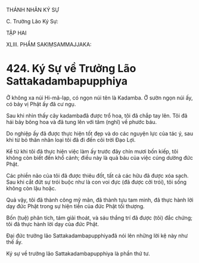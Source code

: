 THÁNH NHÂN KÝ SỰ

C. Trưởng Lão Ký Sự:

TẬP HAI

XLIII. PHẨM SAKIṂSAMMAJJAKA:

# 424. Ký Sự về Trưởng Lão Sattakadambapupphiya

Ở không xa núi Hi-mã-lạp, có ngọn núi tên là Kadamba. Ở sườn ngọn núi ấy, có bảy vị Phật ấy đã cư ngụ.

Sau khi nhìn thấy cây kadambađã được trổ hoa, tôi đã chắp tay lên. Tôi đã hái bảy bông hoa và đã tung lên với tâm (nghĩ) về phước báu.

Do nghiệp ấy đã được thực hiện tốt đẹp và do các nguyện lực của tác ý, sau khi từ bỏ thân nhân loại tôi đã đi đến cõi trời Đạo Lợi.

Kể từ khi tôi đã thực hiện việc làm ấy trước đây chín mươi bốn kiếp, tôi không còn biết đến khổ cảnh; điều này là quả báu của việc cúng dường đức Phật.

Các phiền não của tôi đã được thiêu đốt, tất cả các hữu đã được xóa sạch. Sau khi cắt đứt sự trói buộc như là con voi đực (đã được cởi trói), tôi sống không còn lậu hoặc.

Quả vậy, tôi đã thành công mỹ mãn, đã thành tựu tam minh, đã thực hành lời dạy đức Phật trong sự hiện tiền của đức Phật tối thượng.

Bốn (tuệ) phân tích, tám giải thoát, và sáu thắng trí đã được (tôi) đắc chứng; tôi đã thực hành lời dạy của đức Phật.

Đại đức trưởng lão Sattakadambapupphiyađã nói lên những lời kệ này như thế ấy.

Ký sự về trưởng lão Sattakadambapupphiya là phần thứ tư.
